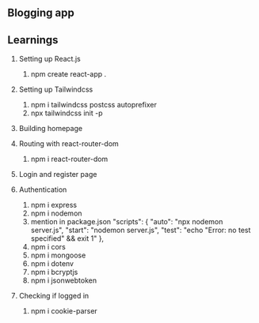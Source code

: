 ## Blogging app

## Learnings

1. Setting up React.js

   1. npm create react-app .

2. Setting up Tailwindcss

   1. npm i tailwindcss postcss autoprefixer
   2. npx tailwindcss init -p

3. Building homepage

4. Routing with react-router-dom

   1. npm i react-router-dom

5. Login and register page

6. Authentication

   1. npm i express
   2. npm i nodemon
   3. mention in package.json
      "scripts": {
      "auto": "npx nodemon server.js",
      "start": "nodemon server.js",
      "test": "echo \"Error: no test specified\" && exit 1"
      },
   4. npm i cors
   5. npm i mongoose
   6. npm i dotenv
   7. npm i bcryptjs
   8. npm i jsonwebtoken

7. Checking if logged in
   1. npm i cookie-parser
